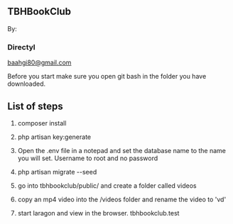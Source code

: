 ## TBHBookClub

By: 
### Directyl
baahgi80@gmail.com


Before you start make sure you open git bash in the folder you have downloaded.
## List of steps

1.  composer install

2. php artisan key:generate

3. Open the .env file in a notepad and set the database name to the name you will set. Username to root and no password

4. php artisan migrate --seed

5. go into tbhbookclub/public/ and  create a folder called videos

6. copy an mp4 video into the /videos folder and rename the video to 'vd'

7. start laragon and view in the browser.  tbhbookclub.test
